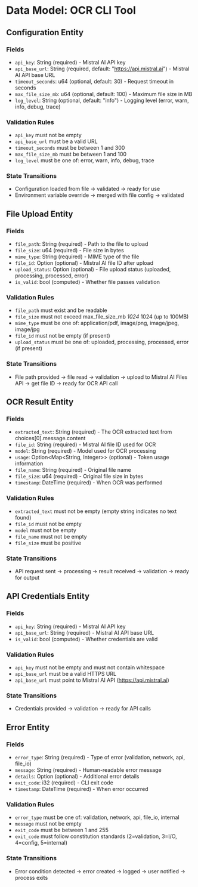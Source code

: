# Data Model: OCR CLI Tool

## Configuration Entity

### Fields

- `api_key`: String (required) - Mistral AI API key
- `api_base_url`: String (required, default: "<https://api.mistral.ai>") - Mistral AI API base URL
- `timeout_seconds`: u64 (optional, default: 30) - Request timeout in seconds
- `max_file_size_mb`: u64 (optional, default: 100) - Maximum file size in MB
- `log_level`: String (optional, default: "info") - Logging level (error, warn, info, debug, trace)

### Validation Rules

- `api_key` must not be empty
- `api_base_url` must be a valid URL
- `timeout_seconds` must be between 1 and 300
- `max_file_size_mb` must be between 1 and 100
- `log_level` must be one of: error, warn, info, debug, trace

### State Transitions

- Configuration loaded from file → validated → ready for use
- Environment variable override → merged with file config → validated

## File Upload Entity

### Fields

- `file_path`: String (required) - Path to the file to upload
- `file_size`: u64 (required) - File size in bytes
- `mime_type`: String (required) - MIME type of the file
- `file_id`: Option<String> (optional) - Mistral AI file ID after upload
- `upload_status`: Option<String> (optional) - File upload status (uploaded, processing, processed, error)
- `is_valid`: bool (computed) - Whether file passes validation

### Validation Rules

- `file_path` must exist and be readable
- `file_size` must not exceed max_file_size_mb *1024* 1024 (up to 100MB)
- `mime_type` must be one of: application/pdf, image/png, image/jpeg, image/jpg
- `file_id` must not be empty (if present)
- `upload_status` must be one of: uploaded, processing, processed, error (if present)

### State Transitions

- File path provided → file read → validation → upload to Mistral AI Files API → get file ID → ready for OCR API call

## OCR Result Entity

### Fields

- `extracted_text`: String (required) - The OCR extracted text from choices[0].message.content
- `file_id`: String (required) - Mistral AI file ID used for OCR
- `model`: String (required) - Model used for OCR processing
- `usage`: Option<Map<String, Integer>> (optional) - Token usage information
- `file_name`: String (required) - Original file name
- `file_size`: u64 (required) - Original file size in bytes
- `timestamp`: DateTime<Utc> (required) - When OCR was performed

### Validation Rules

- `extracted_text` must not be empty (empty string indicates no text found)
- `file_id` must not be empty
- `model` must not be empty
- `file_name` must not be empty
- `file_size` must be positive

### State Transitions

- API request sent → processing → result received → validation → ready for output

## API Credentials Entity

### Fields

- `api_key`: String (required) - Mistral AI API key
- `api_base_url`: String (required) - Mistral AI API base URL
- `is_valid`: bool (computed) - Whether credentials are valid

### Validation Rules

- `api_key` must not be empty and must not contain whitespace
- `api_base_url` must be a valid HTTPS URL
- `api_base_url` must point to Mistral AI API (<https://api.mistral.ai>)

### State Transitions

- Credentials provided → validation → ready for API calls

## Error Entity

### Fields

- `error_type`: String (required) - Type of error (validation, network, api, file_io)
- `message`: String (required) - Human-readable error message
- `details`: Option<String> (optional) - Additional error details
- `exit_code`: i32 (required) - CLI exit code
- `timestamp`: DateTime<Utc> (required) - When error occurred

### Validation Rules

- `error_type` must be one of: validation, network, api, file_io, internal
- `message` must not be empty
- `exit_code` must be between 1 and 255
- `exit_code` must follow constitution standards (2=validation, 3=I/O, 4=config, 5=internal)

### State Transitions

- Error condition detected → error created → logged → user notified → process exits
